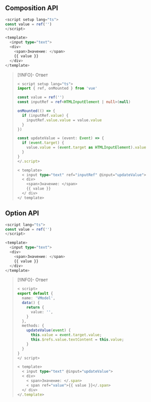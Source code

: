 ## Composition API

```ts
<script setup lang="ts">
const value = ref('')
</script>

<template>
  <input type="text">
  <div>
    <span>Значение: </span>
    {{ value }}
  </div>
</template>
```

> [!INFO]- Ответ
> >
> ```ts
> < script setup lang="ts">
> import { ref, onMounted } from 'vue'
> 
> const value = ref('')
> const inputRef = ref<HTMLInputElement | null>(null)
> 
> onMounted(() => {
>   if (inputRef.value) {
>     inputRef.value.value = value.value
>   }
> })
> 
> const updateValue = (event: Event) => {
>   if (event.target) {
>     value.value = (event.target as HTMLInputElement).value
>   }
> }
> </.script>
> 
> < template>
>   < input type="text" ref="inputRef" @input="updateValue">
>   < div>
>     <span>Значение: </span>
>     {{ value }}
>   </ div>
> </ template>
> ```

## Option API

```ts
<script lang="ts">
const value = ref('')
</script>

<template>
  <input type="text">
  <div>
    <span>Значение: </span>
    {{ value }}
  </div>
</template>
```

> [!INFO]- Ответ
> >
> ```ts
> < script>
> export default {
>   name: 'VModel',
>   data() {
>     return {
>       value: '',
>     }
>   },
>   methods: {
>     updateValue(event) {
>       this.value = event.target.value;
>       this.$refs.value.textContent = this.value;
>     }
>   }
> }
> </ script>
> 
> < template>
>   < input type="text" @input="updateValue">
>   < div>
>     < span>Значение: </.span>
>     < span ref="value">{{ value }}</.span>
>   </ div>
> </.template>
> ```
